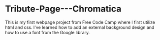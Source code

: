 # Tribute-Page---Chromatica
This is my first webpage project from Free Code Camp where I first utilize html and css. I've learned how to add an external background design and how to use a font from the Google library.